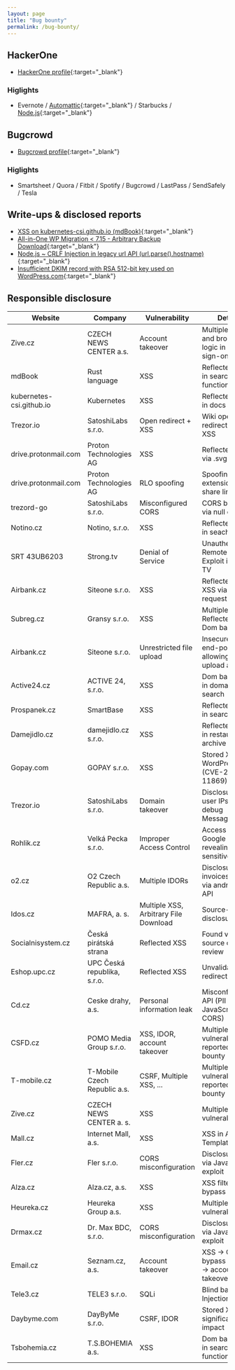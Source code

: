 ```yaml
---
layout: page
title: "Bug bounty"
permalink: /bug-bounty/
---
```


## HackerOne

* [HackerOne profile](https://hackerone.com/vavkamil){:target="_blank"}

### Higlights

* Evernote / [Automattic](https://hackerone.com/reports/550937){:target="_blank"} / Starbucks / [Node.js](https://hackerone.com/reports/550937){:target="_blank"}

## Bugcrowd

* [Bugcrowd profile](https://bugcrowd.com/vavkamil){:target="_blank"}

### Higlights

* Smartsheet / Quora / Fitbit / Spotify / Bugcrowd / LastPass / SendSafely / Tesla

## Write-ups & disclosed reports

* [XSS on kubernetes-csi.github.io (mdBook)](https://hackerone.com/reports/1073514){:target="_blank"}
* [All-in-One WP Migration < 7.15 - Arbitrary Backup Download](https://wpvulndb.com/vulnerabilities/10151){:target="_blank"}
* [Node.js ~ CRLF Injection in legacy url API (url.parse().hostname)](https://hackerone.com/reports/771596){:target="_blank"}
* [Insufficient DKIM record with RSA 512-bit key used on WordPress.com](https://hackerone.com/reports/550937){:target="_blank"}

## Responsible disclosure

| Website           | Company                      | Vulnerability                         | Details                                            | Reward | References                                                               |
|-------------------|------------------------------|---------------------------------------|----------------------------------------------------|--------|--------------------------------------------------------------------------|
| Zive.cz           | CZECH NEWS CENTER a.s.       | Account takeover                      | Multiple XSS and broken logic in Single sign-on    | Yes    | [security.txt](https://www.zive.cz/.well-known/security.txt){:target="_blank"}
| mdBook            | Rust language                | XSS                                   | Reflected XSS in search function                  | No    | [CVE-2020-26297](https://blog.rust-lang.org/2021/01/04/mdbook-security-advisory.html){:target="_blank"}
| kubernetes-csi.github.io | Kubernetes            | XSS                                   | Reflected XSS in docs page                        | No    |
| Trezor.io         | SatoshiLabs s.r.o.           | Open redirect + XSS                   | Wiki open redirect & docs XSS                     | No    | 
| drive.protonmail.com | Proton Technologies AG    | XSS                                   | Reflected XSS via .svg file                       | Yes   | 
| drive.protonmail.com | Proton Technologies AG    | RLO spoofing                          | Spoofing file extension via share link            | Yes   | 
| trezord-go        | SatoshiLabs s.r.o.           | Misconfigured CORS                    | CORS bypass via null origin                       | No    | [github.com](https://github.com/trezor/trezord-go/commit/ddead55bc0d8c332ce8d4beb2491dd49cbdec49d){:target="_blank"}
| Notino.cz         | Notino, s.r.o.               | XSS                                   | Reflected XSS in seach                            | No    | 
| SRT 43UB6203      | Strong.tv                    | Denial of Service                     | Unauthenticated Remote DoS Exploit in smart TV    | No    | [Exploit](xss.vavkamil.cz/strong-tv-dos-poc.html){:target="_blank"}
| Airbank.cz        | Siteone s.r.o.               | XSS                                   | Reflected Dom XSS via POST request                 | Yes    | [security.txt](https://www.airbank.cz/.well-known/security.txt){:target="_blank"}          |
| Subreg.cz         | Gransy s.r.o.                | XSS                                   | Multiple Reflected & Dom based XSS                 | Yes    |                                                                          |
| Airbank.cz        | Siteone s.r.o.               | Unrestricted file upload              | Insecure API end-point allowing to upload any file | Yes    | [security.txt](https://www.airbank.cz/.well-known/security.txt){:target="_blank"}          |
| Active24.cz       | ACTIVE 24, s.r.o.            | XSS                                   | Dom based XSS in domain search                     | No     | [security.txt](https://www.active24.cz/.well-known/security.txt){:target="_blank"}         |
| Prospanek.cz      | SmartBase                    | XSS                                   | Reflected XSS in search                            | No     |                                                                          |
| Damejidlo.cz      | damejidlo.cz s.r.o.          | XSS                                   | Reflected XSS in restaurants archive               | Yes    |                                                                          |
| Gopay.com         | GOPAY s.r.o.                 | XSS                                   | Stored XSS in WordPress (CVE-2019-11869)           | No     | [security.txt](https://www.gopay.com/.well-known/security.txt){:target="_blank"}           |
| Trezor.io         | SatoshiLabs s.r.o.           | Domain takeover                       | Disclosure of user IPs via debug MessageEvent      | Yes    | [Leaderboard](https://trezor.io/security/){:target="_blank"}                               |
| Rohlik.cz         | Velká Pecka s.r.o.           | Improper Access Control               | Access to Google calendar revealing sensitive info | No     | [security.txt](https://www.rohlik.cz/.well-known/security.txt){:target="_blank"}           |
| o2.cz             | O2 Czech Republic a.s.       | Multiple IDORs                        | Disclosure of invoices and PII via android app API | No     | [Write-up](#todo)                                                        |
| Idos.cz           | MAFRA, a. s.                 | Multiple XSS, Arbitrary File Download | Source-code disclosure                             | No     |                                                                          |
| Socialnisystem.cz | Česká pirátská strana        | Reflected XSS                         | Found via source code review                       | No     | [GitHub issue](https://github.com/pirati-web/socialnisystem.cz/issues/1){:target="_blank"} |
| Eshop.upc.cz      | UPC Česká republika, s.r.o.  | Reflected XSS                         | Unvalidated redirect                               | No     |                                                                          |
| Cd.cz             | Ceske drahy, a.s.            | Personal information leak             | Misconfigured API (PII in JavaScript, CORS)        | Yes    |                                                                          |
| CSFD.cz           | POMO Media Group s.r.o.      | XSS, IDOR, account takeover           | Multiple vulnerabilities reported via bug bounty   | Yes    | [Hall of Fame](https://www.csfd.cz/vyvojari/){:target="_blank"}                            |
| T-mobile.cz       | T-Mobile Czech Republic a.s. | CSRF, Multiple XSS, ...               | Multiple vulnerabilities reported via bug bounty   | Yes    | [Hall of Fame](https://www.t-mobile.cz/bug-bounty/zed-slavy){:target="_blank"}             |
| Zive.cz           | CZECH NEWS CENTER a. s.      | XSS                                   | Multiple XSS vulnerabilities                       | No     | [security.txt](https://www.zive.cz/.well-known/security.txt){:target="_blank"}             |
| Mall.cz           | Internet Mall, a.s.          | XSS                                   | XSS in Angular Template                            | Yes    | [Hacktrophy](https://hacktrophy.com/){:target="_blank"}                                    |
| Fler.cz           | Fler s.r.o.                  | CORS misconfiguration                 | Disclosure of PII via JavaScript exploit           | No     |                                                                          |
| Alza.cz           | Alza.cz, a.s.                | XSS                                   | XSS filter bypass                                  | No     | [security.txt](https://www.alza.cz/.well-known/security.txt){:target="_blank"}             |
| Heureka.cz        | Heureka Group a.s.           | XSS                                   | Multiple XSS vulnerabilities                       | No     | [security.txt](https://heureka.cz/.well-known/security.txt){:target="_blank"}              |
| Drmax.cz          | Dr. Max BDC, s.r.o.          | CORS misconfiguration                 | Disclosure of PII via JavaScript exploit           | No     |                                                                          |
| Email.cz          | Seznam.cz, a.s.              | Account takeover                      | XSS -> CSP bypass -> CSRF -> account takeover      | No     |                                                                          |
| Tele3.cz          | TELE3 s.r.o.                 | SQLi                                  | Blind based SQL Injection                          | Yes    |                                                                          |
| Daybyme.com       | DayByMe s.r.o.               | CSRF, IDOR                            | Stored XSS with significant impact                 | Yes    | [Hacktrophy](https://hacktrophy.com/){:target="_blank"}                                    |
| Tsbohemia.cz      | T.S.BOHEMIA a.s.             | XSS                                   | Dom based XSS in search function                   | No     |                                                                          |
